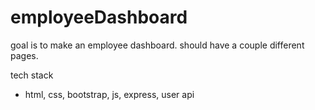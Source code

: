 # employeeDashboard

goal is to make an employee dashboard.  should have a couple different pages.

tech stack
- html, css, bootstrap, js, express, user api